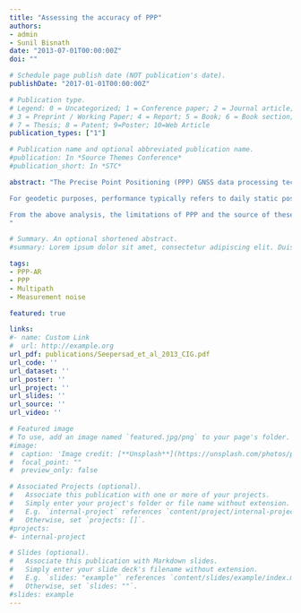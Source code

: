 ```yaml
---
title: "Assessing the accuracy of PPP"
authors:
- admin
- Sunil Bisnath
date: "2013-07-01T00:00:00Z"
doi: ""

# Schedule page publish date (NOT publication's date).
publishDate: "2017-01-01T00:00:00Z"

# Publication type.
# Legend: 0 = Uncategorized; 1 = Conference paper; 2 = Journal article;
# 3 = Preprint / Working Paper; 4 = Report; 5 = Book; 6 = Book section;
# 7 = Thesis; 8 = Patent; 9=Poster; 10=Web Article
publication_types: ["1"]

# Publication name and optional abbreviated publication name.
#publication: In *Source Themes Conference*
#publication_short: In *STC*

abstract: "The Precise Point Positioning (PPP) GNSS data processing technique has developed over the past 15 years to become a standard method for growing categories of positioning and navigation applications. The technique relies on single receiver point positioning combined with precise satellite orbit and clock information and high-fidelity error modelling. This paper uniquely addresses the current accuracy of the technique, and explains the limits of performance, which will be used to define paths for future improvements to the technology.

For geodetic purposes, performance typically refers to daily static position accuracy. PPP processing of over 300 IGS stations over one week results in few millimetre positioning rms error in the north and east components and centimetre-level in the vertical (all one sigma values). These results are categorised into quality classes in order to analyse the root causes of the resultant errors: “best”, “worst”, multipath, site displacement effects, satellite availability and geometry, etc. Also of interest in PPP performance is solution convergence period. Static, conventional solutions are slow to converge, with approximately 35 minutes required for 95% of solutions to reach the 20 cm or better horizontal accuracy.

From the above analysis, the limitations of PPP and the source of these limitations are isolated, including site displacement modelling, geometric measurement strength, pseudorange noise and multipath, etc. It is argued that new ambiguity resolution and multi-GNSS PPP processing will only partially address these limitations. Improved modelling is required for: site displacement effects, pseudorange noise and multipath, and code and phase biases. As well, more robust undifferenced-phase ambiguity validation and overall stochastic modelling is required.
"

# Summary. An optional shortened abstract.
#summary: Lorem ipsum dolor sit amet, consectetur adipiscing elit. Duis posuere tellus ac convallis placerat. Proin tincidunt magna sed ex sollicitudin condimentum.

tags:
- PPP-AR
- PPP
- Multipath
- Measurement noise

featured: true

links:
#- name: Custom Link
#  url: http://example.org
url_pdf: publications/Seepersad_et_al_2013_CIG.pdf
url_code: ''
url_dataset: ''
url_poster: ''
url_project: ''
url_slides: ''
url_source: ''
url_video: ''

# Featured image
# To use, add an image named `featured.jpg/png` to your page's folder. 
#image:
#  caption: 'Image credit: [**Unsplash**](https://unsplash.com/photos/pLCdAaMFLTE)'
#  focal_point: ""
#  preview_only: false

# Associated Projects (optional).
#   Associate this publication with one or more of your projects.
#   Simply enter your project's folder or file name without extension.
#   E.g. `internal-project` references `content/project/internal-project/index.md`.
#   Otherwise, set `projects: []`.
#projects:
#- internal-project

# Slides (optional).
#   Associate this publication with Markdown slides.
#   Simply enter your slide deck's filename without extension.
#   E.g. `slides: "example"` references `content/slides/example/index.md`.
#   Otherwise, set `slides: ""`.
#slides: example
---
```


